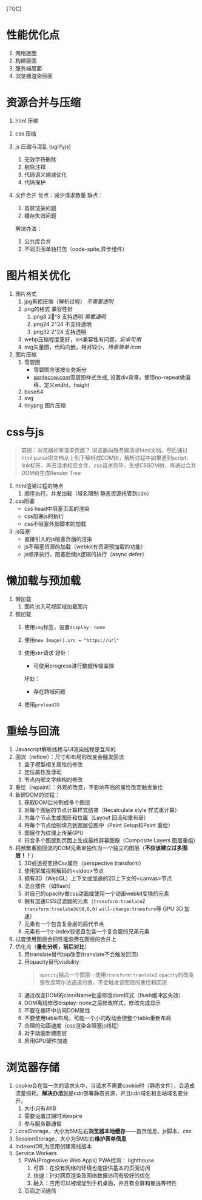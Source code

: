 [comment]: //TODO性能优化学习，慕课网：让你页面速度飞起来
[TOC]
# 性能优化点
1. 网络层面
2. 构建层面
3. 服务端层面
4. 浏览器渲染层面

# 资源合并与压缩
1. html 压缩
2. css 压缩
3. js 压缩与混乱 (uglifyjs)
    1. 无效字符删除
    2. 剔除注释
    3. 代码语义缩减优化
    4. 代码保护
4. 文件合并
    优点：减少请求数量
    缺点：
      1. 首屏渲染问题
      2. 缓存失效问题
   
    解决办法：
      1. 公共库合并
      2. 不同页面单独打包（code-spite,异步组件）
# 图片相关优化
   1. 图片格式
      1. jpg有损压缩（解析过程） *不需要透明*
      2. png的格式 兼容性好
         1. png8   2^8 支持透明  *需要通明*
         2. png24  2^24 不支持透明
         3. png32  2^24 支持透明
      3. webp压缩程度更好，ios兼容性有问题，*安卓可用*
      4. svg矢量图，代码内嵌，相对较小，*场景简单 icon*
   2. 图片压缩
      1. 雪碧图
         + 雪碧图应该按业务拆分
         + [spritecow.com](http://www.spritecow.com/)雪碧图样式生成, 设置div背景，使用no-repeat做偏移，定义widht，height
      2. base64
      3. svg
      4. tinypng 图片压缩


# css与js
> 前提：浏览器如果渲染页面？
> 浏览器向服务器请求html文档，然后通过html parse把文档从上到下解析成DOM树，解析过程中如果遇到script、link标签，再去请求相应文件，css请求完毕，生成CSSOM树，再通过合并DOM树生成Render Tree
   1. html渲染过程的特点
      1. 顺序执行，并发加载（域名限制 静态资源托管到cdn）
   2. css阻塞
      + css head中阻塞页面的渲染
      + css阻塞js的执行
      + css不阻塞外部脚本的加载
   3. js阻塞
      + 直接引入的js阻塞页面的渲染
      + js不阻塞资源的加载（webkit有资源预加载的功能）
      + js顺序执行，阻塞后续js逻辑的执行（async defer）

# 懒加载与预加载
   1. 懒加载
      1. 图片进入可视区域加载图片
   2. 预加载
      1. 使用`img`标签，设置`display: none`
      2. 使用`new Image().src = "https://url"`
      3. 使用`xhr`请求
         好处：
         + 可使用progress进行数据传输监控

         坏处：
         + 存在跨域问题 
      4. 使用`preloadJS`

# 重绘与回流
   1. Javascript解析线程与UI渲染线程是互斥的
   2. 回流（reflow）：尺寸和布局的改变会触发回流
      1. 盒子模型相关属性的修改
      2. 定位属性及浮动
      3. 节点内部文字结构的修改
   3. 重绘（repaint）：外观的改变，不影响布局的属性改变触发重绘
   4. 新建DOM的过程：
      1. 获取DOM后分割成多个图层
      2. 对每个图层的节点计算样式结果（Recalculate style 样式重计算）
      3. 为每个节点生成图形和位置（Layout 回流和重布局）
      4. 将每个节点绘制填充到图层位图中（Paint Setup和Paint 重绘）
      5. 图层作为纹理上传至GPU
      6. 符合多个图层到页面上生成最终屏幕图像（Composite Layers 图层重组）
   5. 将频繁重回回流的DOM元素单独作为一个独立的图层（**不应该建立过多图层！！**）
      1. 3D或透视变换Css属性（perspective transform）
      2. 使用家属视频解码的\<video>节点
      3. 拥有3D（WebGL）上下文或加速的2D上下文的\<canvas>节点
      4. 混合插件（如flash）
      5. 对自己的opacity做css动画或使用一个动画webkit变换的元素
      6. 拥有加速CSS过滤器的元素（`transform:tranlateZ` `transform:tranlate3d(0,0,0)` `will-change:transform`等 GPU 3D 加速）
      7. 元素有一个包含复合层的后代节点
      8. 元素有一个z-index较低且包含一个复合层的兄弟元素
   6. 过度使用图层会把性能浪费在图层的合并上
   7. 优化点（**量化分析，前后对比**）
      1. 用translate替代top改变(translate不会触发回流)
      2. 用opacity替代visibility
         > `opacity`独占一个图层--使用`transform:tranlateZ`
         > `opacity`的改变是改变阿尔法通道的值，不会触发该图层的重绘和回流
      3. 通过改变DOM的className批量修改dom样式（flush缓冲区失效）
      4. DOM离线修改display: none之后修改样式，修改完成显示
      5. 不要在循环中访问DOM属性
      6. 不要使用table布局，可能一个小的改动会使整个table重新布局
      7. 合理的动画速度（css渲染会阻塞js线程）
      8. 对于动画新建图层
      9. 启用GPU硬件加速

# 浏览器存储
   1. cookie会在每一次的请求头中，当请求不需要cookie时（静态文件），会造成流量损耗。**解决办法**就是cdn部署静态资源，并且cdn域名和主站域名要分开。
      1. 大小只有4KB
      2. 需要设置过期时间expire
      3. 参与服务器通信
   2. LocalStorage，大小为5M左右**浏览器本地缓存**——首页信息、js脚本、css
   3. SessionStorage，大小为5M左右**维护表单信息**
   4. IndexedDB,为应用创建离线版本
   5. Service Workers
      1. PWA(Progressive Web Apps)  PWA检测： lighthouse
         1. 可靠：在没有网络的环境也能提供基本的页面访问
         2. 快速：针对网页渲染及网络数据访问有较好的优化
         3. 融入：应用可以被增加到手机桌面，并且有全屏和推送等特性
      2. 页面之间通信